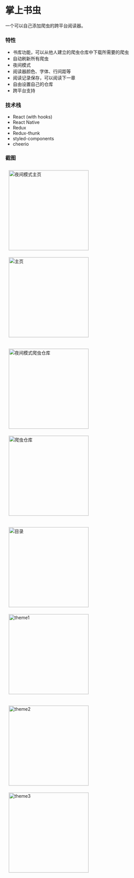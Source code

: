 # 掌上书虫

一个可以自己添加爬虫的跨平台阅读器。

### 特性

- 书库功能，可以从他人建立的爬虫仓库中下载所需要的爬虫
- 自动刷新所有爬虫
- 夜间模式
- 阅读器颜色、字体、行间距等
- 阅读记录保存，可以阅读下一章
- 自由设置自己的仓库
- 跨平台支持



### 技术栈

- React (with hooks)
- React Native
- Redux
- Redux-thunk
- styled-components
- cheerio



### 截图

<p float="left">
<img src="https://raw.githubusercontent.com/InfiniteXyy/spreader/master/screenshots/sc1.PNG" alt="夜间模式主页" width="250" style="margin: 10px; border: 1px solid #eaeaea"/>
<img src="https://raw.githubusercontent.com/InfiniteXyy/spreader/master/screenshots/sc2.PNG" alt="主页" width="250" style="margin: 10px; border: 1px solid #eaeaea"/>
</p>
<p float="left">
<img src="https://raw.githubusercontent.com/InfiniteXyy/spreader/master/screenshots/sc4.PNG" alt="夜间模式爬虫仓库" width="250" style="margin: 10px; border: 1px solid #eaeaea"/>
<img src="https://raw.githubusercontent.com/InfiniteXyy/spreader/master/screenshots/sc3.PNG" alt="爬虫仓库" width="250" style="margin: 10px; border: 1px solid #eaeaea"/>
</p>
<p float="left">
<img src="https://raw.githubusercontent.com/InfiniteXyy/spreader/master/screenshots/sc5.PNG" alt="目录" width="250" style="margin: 10px; border: 1px solid #eaeaea"/>
<img src="https://raw.githubusercontent.com/InfiniteXyy/spreader/master/screenshots/sc6.PNG" alt="theme1" width="250" style="margin: 10px; border: 1px solid #eaeaea"/>
</p>
<p float="left">
<img src="https://raw.githubusercontent.com/InfiniteXyy/spreader/master/screenshots/sc7.PNG" alt="theme2" width="250" style="margin: 10px; border: 1px solid #eaeaea"/>
<img src="https://raw.githubusercontent.com/InfiniteXyy/spreader/master/screenshots/sc8.PNG" alt="theme3" width="250" style="margin: 10px; border: 1px solid #eaeaea"/>
</p>
